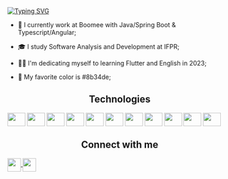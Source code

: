 [![Typing SVG](https://readme-typing-svg.demolab.com?font=Fira+Code&weight=300&duration=2500&pause=500&color=8B34DE&background=8B34DE00&width=435&lines=Hello+friend;My+name+is+Lucas)](https://git.io/typing-svg)

-   💼 I currently work at Boomee with Java/Spring Boot & Typescript/Angular;

-   🎓 I study Software Analysis and Development at IFPR;

-   🧑‍💻 I'm dedicating myself to learning Flutter and English in 2023;

-   👾 My favorite color is #8b34de;

<span align="center">

<h2>Technologies</h2>
<img align="center" height="30" width="40" src="https://cdn.jsdelivr.net/gh/devicons/devicon/icons/java/java-original.svg">

<img align="center" height="30" width="40" src="https://cdn.jsdelivr.net/gh/devicons/devicon/icons/spring/spring-original.svg">

<img align="center" height="30" width="40" src="https://cdn.jsdelivr.net/gh/devicons/devicon/icons/typescript/typescript-original.svg">

<img align="center" height="30" width="40" src="https://cdn.jsdelivr.net/gh/devicons/devicon/icons/angularjs/angularjs-original.svg">

<img align="center" height="30" width="40" src="https://cdn.jsdelivr.net/gh/devicons/devicon/icons/html5/html5-original.svg">

<img align="center" height="30" width="40" src="https://cdn.jsdelivr.net/gh/devicons/devicon/icons/css3/css3-original.svg">

<img align="center" height="30" width="40" src="https://cdn.jsdelivr.net/gh/devicons/devicon/icons/bootstrap/bootstrap-original.svg">

<img align="center" height="30" width="40" src="https://cdn.jsdelivr.net/gh/devicons/devicon/icons/git/git-original.svg">

<img align="center" height="30" width="40" src="https://cdn.jsdelivr.net/gh/devicons/devicon/icons/linux/linux-original.svg">

<img align="center" height="30" width="40" src="https://cdn.jsdelivr.net/gh/devicons/devicon/icons/mongodb/mongodb-original.svg">

<img align="center" height="30" width="40" src="https://cdn.jsdelivr.net/gh/devicons/devicon/icons/mysql/mysql-original.svg">

<h2>Connect with me</h2>
<a href="https://letterboxd.com/Luchkasz/" target="_blank"> 
    <img align="center" height="30" width="auto" src="https://a.ltrbxd.com/logos/letterboxd-decal-dots-pos-rgb-500px.png">
</a>
<a href="https://www.linkedin.com/in/luchkasz//" target="_blank"> 
    <img align="center" height="30" width="auto" src="https://cdn-icons-png.flaticon.com/512/174/174857.png">
</a>
</span>
